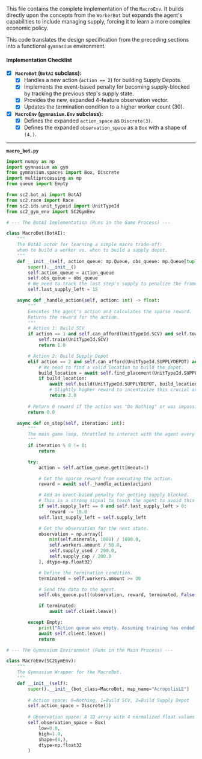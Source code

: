This file contains the complete implementation of the `MacroEnv`. It builds directly upon the concepts from the `WorkerBot` but expands the agent's capabilities to include managing supply, forcing it to learn a more complex economic policy.

This code translates the design specification from the preceding sections into a functional `gymnasium` environment.

#### **Implementation Checklist**

*   [x] **`MacroBot` (`BotAI` subclass):**
    *   [x] Handles a new action (`action == 2`) for building Supply Depots.
    *   [x] Implements the event-based penalty for becoming supply-blocked by tracking the previous step's supply state.
    *   [x] Provides the new, expanded 4-feature observation vector.
    *   [x] Updates the termination condition to a higher worker count (30).
*   [x] **`MacroEnv` (`gymnasium.Env` subclass):**
    *   [x] Defines the expanded `action_space` as `Discrete(3)`.
    *   [x] Defines the expanded `observation_space` as a `Box` with a shape of `(4,)`.

---
**`macro_bot.py`**
```python
import numpy as np
import gymnasium as gym
from gymnasium.spaces import Box, Discrete
import multiprocessing as mp
from queue import Empty

from sc2.bot_ai import BotAI
from sc2.race import Race
from sc2.ids.unit_typeid import UnitTypeId
from sc2_gym_env import SC2GymEnv

# --- The BotAI Implementation (Runs in the Game Process) ---

class MacroBot(BotAI):
    """
    The BotAI actor for learning a simple macro trade-off:
    when to build a worker vs. when to build a supply depot.
    """
    def __init__(self, action_queue: mp.Queue, obs_queue: mp.Queue[tuple]):
        super().__init__()
        self.action_queue = action_queue
        self.obs_queue = obs_queue
        # We need to track the last step's supply to penalize the frame we get blocked.
        self.last_supply_left = 15

    async def _handle_action(self, action: int) -> float:
        """
        Executes the agent's action and calculates the sparse reward.
        Returns the reward for the action.
        """
        # Action 1: Build SCV
        if action == 1 and self.can_afford(UnitTypeId.SCV) and self.townhalls.idle.exists:
            self.train(UnitTypeId.SCV)
            return 1.0

        # Action 2: Build Supply Depot
        elif action == 2 and self.can_afford(UnitTypeId.SUPPLYDEPOT) and not self.already_pending(UnitTypeId.SUPPLYDEPOT):
            # We need to find a valid location to build the depot.
            build_location = await self.find_placement(UnitTypeId.SUPPLYDEPOT, near=self.start_location, placement_step=5)
            if build_location:
                await self.build(UnitTypeId.SUPPLYDEPOT, build_location)
                # Slightly higher reward to incentivize this crucial action.
                return 2.0
        
        # Return 0 reward if the action was "Do Nothing" or was impossible.
        return 0.0

    async def on_step(self, iteration: int):
        """
        The main game loop, throttled to interact with the agent every 8 steps.
        """
        if iteration % 8 != 0:
            return

        try:
            action = self.action_queue.get(timeout=1)

            # Get the sparse reward from executing the action.
            reward = await self._handle_action(action)

            # Add an event-based penalty for getting supply blocked.
            # This is a strong signal to teach the agent to avoid this state.
            if self.supply_left == 0 and self.last_supply_left > 0:
                reward -= 10.0
            self.last_supply_left = self.supply_left

            # Get the observation for the next state.
            observation = np.array([
                min(self.minerals, 1000) / 1000.0,
                self.workers.amount / 50.0,
                self.supply_used / 200.0,
                self.supply_cap / 200.0
            ], dtype=np.float32)

            # Define the termination condition.
            terminated = self.workers.amount >= 30

            # Send the data to the agent.
            self.obs_queue.put((observation, reward, terminated, False, {}))

            if terminated:
                await self.client.leave()

        except Empty:
            print("Action queue was empty. Assuming training has ended.")
            await self.client.leave()
            return

# --- The Gymnasium Environment (Runs in the Main Process) ---

class MacroEnv(SC2GymEnv):
    """
    The Gymnasium Wrapper for the MacroBot.
    """
    def __init__(self):
        super().__init__(bot_class=MacroBot, map_name="AcropolisLE")
        
        # Action space: 0=Nothing, 1=Build SCV, 2=Build Supply Depot
        self.action_space = Discrete(3)
        
        # Observation space: A 1D array with 4 normalized float values
        self.observation_space = Box(
            low=0.0,
            high=1.0,
            shape=(4,),
            dtype=np.float32
        )
```